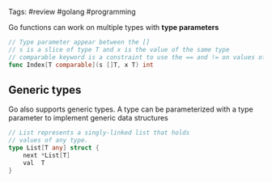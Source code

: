 Tags: #review #golang #programming 

Go functions can work on multiple types with **type parameters**

```go
// Type parameter appear between the []
// s is a slice of type T and x is the value of the same type
// comparable keyword is a constraint to use the == and != on values of the type
func Index[T comparable](s []T, x T) int
```

## Generic types

Go also supports generic types. A type can be parameterized with a type parameter to implement generic data structures


```go
// List represents a singly-linked list that holds
// values of any type.
type List[T any] struct {
	next *List[T]
	val  T
}
```
